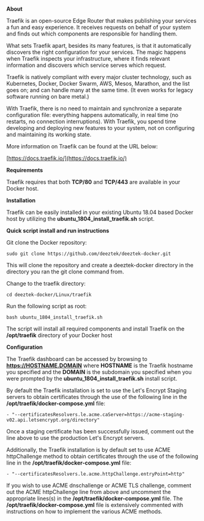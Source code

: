 **About**

Traefik is an open-source Edge Router that makes publishing your services a fun and easy experience. It receives requests on behalf of your system and finds out which components are responsible for handling them.

What sets Traefik apart, besides its many features, is that it automatically discovers the right configuration for your services. The magic happens when Traefik inspects your infrastructure, where it finds relevant information and discovers which service serves which request.

Traefik is natively compliant with every major cluster technology, such as Kubernetes, Docker, Docker Swarm, AWS, Mesos, Marathon, and the list goes on; and can handle many at the same time. (It even works for legacy software running on bare metal.)

With Traefik, there is no need to maintain and synchronize a separate configuration file: everything happens automatically, in real time (no restarts, no connection interruptions). With Traefik, you spend time developing and deploying new features to your system, not on configuring and maintaining its working state.

More information on Traefik can be found at the URL below:

[https://docs.traefik.io/](https://docs.traefik.io/)


**Requirements**

Traefik requires that both **TCP/80** and **TCP/443** are available in your Docker host.

**Installation**

Traefik can be easily installed in your existing Ubuntu 18.04 based Docker host by utilizing the **ubuntu_1804_install_traefik.sh** script.

**Quick script install and run instructions**

Git clone the Docker repository:

`sudo git clone https://github.com/deeztek/deeztek-docker.git`

This will clone the repository and create a deeztek-docker directory in the directory you ran the git clone command from.

Change to the traefik directory:

`cd deeztek-docker/Linux/traefik`

Run the following script as root:

`bash ubuntu_1804_install_traefik.sh`

The script will install all required components and install Traefik on the **/opt/traefik** directory of your Docker host

**Configuration**

The Traefik dashboard can be accessed by browsing to **https://HOSTNAME.DOMAIN** where **HOSTNAME** is the Traefik hostname you specified and the **DOMAIN** is the subdomain you specified when you were prompted by the **ubuntu_1804_install_traefik.sh** install script.

By default the Traefik installation is set to use the Let's Encrypt Staging servers to obtain certificates through the use of the following line in the **/opt/traefik/docker-compose.yml** file:

`- "--certificatesResolvers.le.acme.caServer=https://acme-staging-v02.api.letsencrypt.org/directory"`

Once a staging certificate has been successfully issued, comment out the line above to use the production Let's Encrypt servers.

Additionally, the Traefik installation is by default set to use ACME httpChallenge method to obtain certificates through the use of the following line in the **/opt/traefik/docker-compose.yml** file:

`- "--certificatesResolvers.le.acme.httpChallenge.entryPoint=http"`

If you wish to use ACME dnschallenge or ACME TLS challenge, comment out the ACME httpChallenge line from above and uncomment the appropriate lines(s) in the **/opt/traefik/docker-compose.yml** file. The **/opt/traefik/docker-compose.yml** file is extensively commented with instructions on how to implement the various ACME methods.




